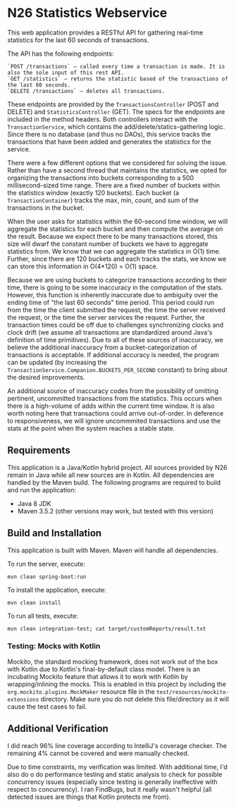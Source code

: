 N26 Statistics Webservice
=========================

This web application provides a RESTful API for gathering real-time statistics for the last 60 seconds of transactions.

The API has the following endpoints:

    `POST /transactions` – called every time a transaction is made. It is also the sole input of this rest API.
    `GET /statistics` – returns the statistic based of the transactions of the last 60 seconds.
    `DELETE /transactions` – deletes all transactions.

These endpoints are provided by the `TransactionsController` (POST and DELETE) and `StatisticsController` (GET).  The specs for the endpoints are included in the method headers.  Both controllers interact with the `TransactionService`, which contains the add/delete/statics-gathering logic.  Since there is no database (and thus no DAOs), this service tracks the transactions that have been added and generates the statistics for the service.

There were a few different options that we considered for solving the issue.  Rather than have a second thread that maintains the statistics, we opted for organizing the transactions into buckets corresponding to a 500 millisecond-sized time range.  There are a fixed number of buckets within the statistics window (exactly 120 buckets).  Each bucket (a `TransactionContainer`) tracks the max, min, count, and sum of the transactions in the bucket.

When the user asks for statistics within the 60-second time window, we will aggregate the statistics for each bucket and then compute the average on the result.  Because we expect there to be many transactions stored, this size will dwarf the constant number of buckets we have to aggregate statistics from.  We know that we can aggregate the statistics in O(1) time.  Further, since there are 120 buckets and each tracks the stats, we know we can store this information in O(4*120) = O(1) space.

Because we are using buckets to categorize transactions according to their time, there is going to be some inaccuracy in the computation of the stats.  However, this function is inherently inaccurate due to ambiguity over the ending time of "the last 60 seconds" time period.  This period could run from the time the client submitted the request, the time the server received the request, or the time the server services the request.  Further, the transaction times could be off due to challenges synchronizing clocks and clock drift (we assume all transactions are standardized around Java's definition of time primitives).  Due to all of these sources of inaccuracy, we believe the additional inaccuracy from a bucket-categorization of transactions is acceptable.  If additional accuracy is needed, the program can be updated (by increasing the `TransactionService.Companion.BUCKETS_PER_SECOND` constant) to bring about the desired improvements.

An additional source of inaccuracy codes from the possibility of omitting pertinent, uncommitted transactions from the statistics.  This occurs when there is a high-volume of adds within the current time window.  It is also worth noting here that transactions could arrive out-of-order.  In deference to responsiveness, we will ignore uncommmited transactions and use the stats at the point when the system reaches a stable state.


Requirements
------------
This application is a Java/Kotlin hybrid project.  All sources provided by N26 remain in Java while all new sources are in Kotlin.  All dependencies are handled by the Maven build.  The following programs are required to build and run the application:
 * Java 8 JDK
 * Maven 3.5.2 (other versions may work, but tested with this version)


Build and Installation
----------------------
This application is built with Maven.  Maven will handle all dependencies.

To run the server, execute:

    mvn clean spring-boot:run

To install the application, execute:

    mvn clean install

To run all tests, execute:
    
    mvn clean integration-test; cat target/customReports/result.txt



### Testing: Mocks with Kotlin
Mockito, the standard mocking framework, does not work out of the box with Kotlin due to Kotlin's final-by-default class model.  There is an incubating Mockito feature that allows it to work with Kotlin by wrapping/inlining the mocks.  This is enabled in this project by including the `org.mockito.plugins.MockMaker` resource file in the `test/resources/mockito-extensions` directory.  Make sure you do not delete this file/directory as it will cause the test cases to fail.


Additional Verification
-----------------------
I did reach 96% line coverage according to IntelliJ's coverage checker.  The remaining 4% cannot be covered and were manually checked.

Due to time constraints, my verification was limited.  With additional time, I'd also do o do performance testing and static analysis to check for possible concurrency issues (especially since testing is generally ineffective with respect to concurrency).  I ran FindBugs, but it really wasn't helpful (all detected issues are things that Kotlin protects me from).

